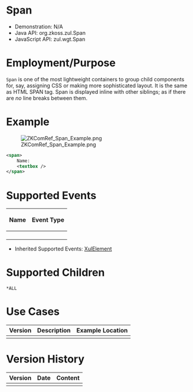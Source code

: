 

# Span

- Demonstration: N/A
- Java API: <javadoc>org.zkoss.zul.Span</javadoc>
- JavaScript API: <javadoc directory="jsdoc">zul.wgt.Span</javadoc>

# Employment/Purpose

`Span` is one of the most lightweight containers to group child
components for, say, assigning CSS or making more sophisticated layout.
It is the same as HTML SPAN tag. Span is displayed inline with other
siblings; as if there are *no* line breaks between them.

# Example

<figure>
<img src="ZKComRef_Span_Example.png"
title="ZKComRef_Span_Example.png" />
<figcaption>ZKComRef_Span_Example.png</figcaption>
</figure>

``` xml
<span>
    Name:
    <textbox />
</span>
```

# Supported Events

<table>
<thead>
<tr class="header">
<th><center>
<p>Name</p>
</center></th>
<th><center>
<p>Event Type</p>
</center></th>
</tr>
</thead>
<tbody>
<tr class="odd">
<td><p> </p></td>
<td><p> </p></td>
</tr>
</tbody>
</table>

- Inherited Supported Events: [
  XulElement](ZK_Component_Reference/Base_Components/XulElement#Supported_Events)

# Supported Children

`*ALL`

# Use Cases

| Version | Description | Example Location |
|---------|-------------|------------------|
|         |             |                  |

# Version History



| Version | Date | Content |
|---------|------|---------|
|         |      |         |



